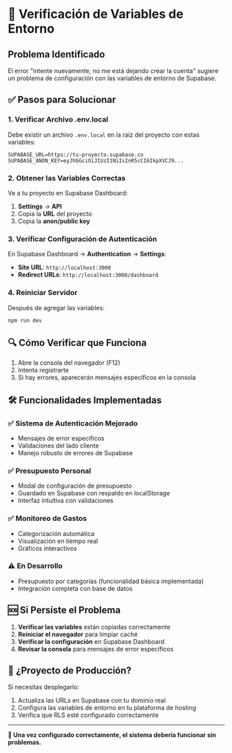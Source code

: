 # 🔧 Verificación de Variables de Entorno

## Problema Identificado
El error "intente nuevamente, no me está dejando crear la cuenta" sugiere un problema de configuración con las variables de entorno de Supabase.

## ✅ Pasos para Solucionar

### 1. Verificar Archivo .env.local
Debe existir un archivo `.env.local` en la raíz del proyecto con estas variables:

```env
SUPABASE_URL=https://tu-proyecto.supabase.co
SUPABASE_ANON_KEY=eyJhbGciOiJIUzI1NiIsInR5cCI6IkpXVCJ9...
```

### 2. Obtener las Variables Correctas
Ve a tu proyecto en Supabase Dashboard:
1. **Settings** → **API**
2. Copia la **URL** del proyecto
3. Copia la **anon/public key**

### 3. Verificar Configuración de Autenticación
En Supabase Dashboard → **Authentication** → **Settings**:

- **Site URL**: `http://localhost:3000`
- **Redirect URLs**: `http://localhost:3000/dashboard`

### 4. Reiniciar Servidor
Después de agregar las variables:
```bash
npm run dev
```

## 🔍 Cómo Verificar que Funciona

1. Abre la consola del navegador (F12)
2. Intenta registrarte
3. Si hay errores, aparecerán mensajes específicos en la consola

## 🛠️ Funcionalidades Implementadas

### ✅ Sistema de Autenticación Mejorado
- Mensajes de error específicos
- Validaciones del lado cliente
- Manejo robusto de errores de Supabase

### ✅ Presupuesto Personal
- Modal de configuración de presupuesto
- Guardado en Supabase con respaldo en localStorage
- Interfaz intuitiva con validaciones

### ✅ Monitoreo de Gastos
- Categorización automática
- Visualización en tiempo real
- Gráficos interactivos

### ⚠️ En Desarrollo
- Presupuesto por categorías (funcionalidad básica implementada)
- Integración completa con base de datos

## 🆘 Si Persiste el Problema

1. **Verificar las variables** están copiadas correctamente
2. **Reiniciar el navegador** para limpiar caché
3. **Verificar la configuración** en Supabase Dashboard
4. **Revisar la consola** para mensajes de error específicos

## 📱 ¿Proyecto de Producción?

Si necesitas desplegarlo:
1. Actualiza las URLs en Supabase con tu dominio real
2. Configura las variables de entorno en tu plataforma de hosting
3. Verifica que RLS esté configurado correctamente

---

**🚀 Una vez configurado correctamente, el sistema debería funcionar sin problemas.** 